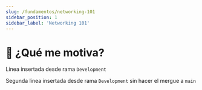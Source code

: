 ```yaml
---
slug: /fundamentos/networking-101
sidebar_position: 1
sidebar_label: 'Networking 101'
---
```


# 💪 ¿Qué me motiva?

Linea insertada desde rama `Development`

Segunda linea insertada desde rama `Development` sin hacer el mergue a `main`
